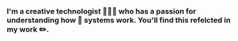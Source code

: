 ### I'm a creative technologist 👨🏻‍💻 who has a passion for understanding how 🔬 systems work. You'll find this refelcted in my work ✏️.
